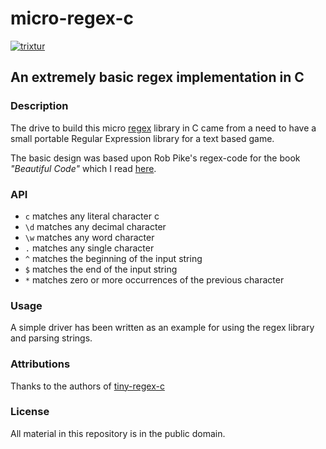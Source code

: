 # micro-regex-c
[![trixtur](https://circleci.com/gh/trixtur/micro-regex-c.svg?style=svg)](https://circleci.com/gh/trixtur/micro-regex-c)

## An extremely basic regex implementation in C
### Description
The drive to build this micro [regex](https://en.wikipedia.org/wiki/Regular_expression) library in C came from a need to have a small portable Regular Expression library for a text based game.

The basic design was based upon Rob Pike's regex-code for the book *"Beautiful Code"* which I read [here](http://www.cs.princeton.edu/courses/archive/spr09/cos333/beautiful.html).

### API

 - `c`    matches any literal character c
 - `\d`   matches any decimal character
 - `\w`   matches any word character
 - `.`    matches any single character
 - `^`    matches the beginning of the input string
 - `$`    matches the end of the input string
 - `*`    matches zero or more occurrences of the previous character
 

### Usage
A simple driver has been written as an example for using the regex library and parsing strings.

### Attributions
Thanks to the authors of [tiny-regex-c](https://github.com/kokke/tiny-regex-c)

### License
All material in this repository is in the public domain.
